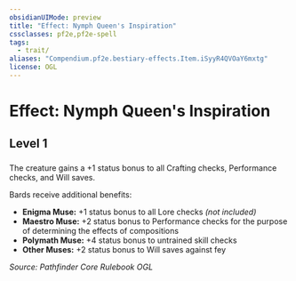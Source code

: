 ```yaml
---
obsidianUIMode: preview
title: "Effect: Nymph Queen's Inspiration"
cssclasses: pf2e,pf2e-spell
tags:
  - trait/
aliases: "Compendium.pf2e.bestiary-effects.Item.iSyyR4QVOaY6mxtg"
license: OGL
---
```

# Effect: Nymph Queen's Inspiration
## Level 1
### 






The creature gains a +1 status bonus to all Crafting checks, Performance checks, and Will saves.

Bards receive additional benefits:

*   **Enigma Muse:** +1 status bonus to all Lore checks _(not included)_
*   **Maestro Muse:** +2 status bonus to Performance checks for the purpose of determining the effects of compositions
*   **Polymath Muse:** +4 status bonus to untrained skill checks
*   **Other Muses:** +2 status bonus to Will saves against fey

*Source: Pathfinder Core Rulebook*
*OGL*